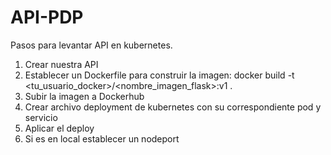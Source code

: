 # API-PDP
Pasos para levantar API en kubernetes.
  1. Crear nuestra API
  2. Establecer un Dockerfile para construir la imagen: docker build -t <tu_usuario_docker>/<nombre_imagen_flask>:v1 .
  3. Subir la imagen a Dockerhub
  4. Crear archivo deployment de kubernetes con su correspondiente pod y servicio
  5. Aplicar el deploy
  6. Si es en local establecer un nodeport
